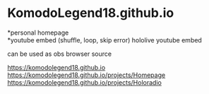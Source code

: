 # KomodoLegend18.github.io
*personal homepage<br>
*youtube embed (shuffle, loop, skip error) hololive youtube embed 

can be used as obs browser source

https://komodolegend18.github.io<br>
https://komodolegend18.github.io/projects/Homepage<br>
https://komodolegend18.github.io/projects/Holoradio
